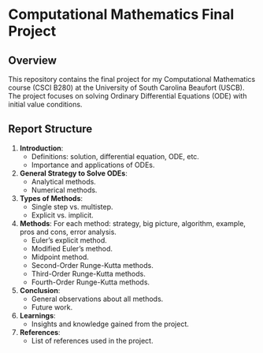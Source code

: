 # Computational Mathematics Final Project

## Overview
This repository contains the final project for my Computational Mathematics course (CSCI B280) at the University of South Carolina Beaufort (USCB). The project focuses on solving Ordinary Differential Equations (ODE) with initial value conditions.

## Report Structure
1. **Introduction**:
   - Definitions: solution, differential equation, ODE, etc.
   - Importance and applications of ODEs.
2. **General Strategy to Solve ODEs**:
   - Analytical methods.
   - Numerical methods.
3. **Types of Methods**:
   - Single step vs. multistep.
   - Explicit vs. implicit.
4. **Methods**:
   For each method: strategy, big picture, algorithm, example, pros and cons, error analysis.
   - Euler’s explicit method.
   - Modified Euler’s method.
   - Midpoint method.
   - Second-Order Runge-Kutta methods.
   - Third-Order Runge-Kutta methods.
   - Fourth-Order Runge-Kutta methods.
6. **Conclusion**:
   - General observations about all methods.
   - Future work.
7. **Learnings**:
   - Insights and knowledge gained from the project.
8. **References**:
   - List of references used in the project.
